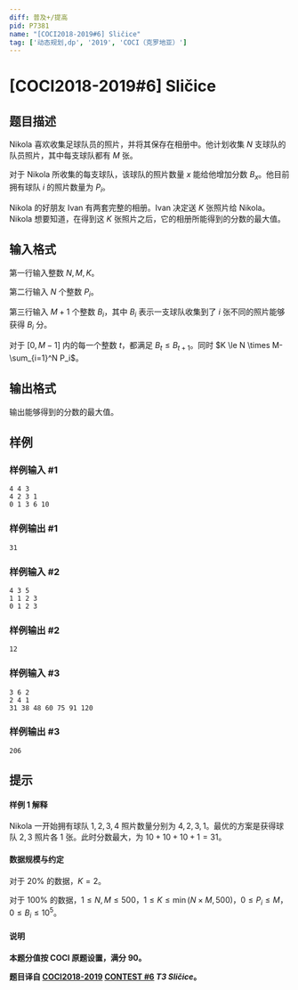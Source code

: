 ```yaml
---
diff: 普及+/提高
pid: P7381
name: "[COCI2018-2019#6] Sličice"
tag: ['动态规划,dp', '2019', 'COCI（克罗地亚）']
---
```

# [COCI2018-2019#6] Sličice
## 题目描述

Nikola 喜欢收集足球队员的照片，并将其保存在相册中。他计划收集 $N$ 支球队的队员照片，其中每支球队都有 $M$ 张。

对于 Nikola 所收集的每支球队，该球队的照片数量 $x$ 能给他增加分数 $B_x$。他目前拥有球队 $i$ 的照片数量为 $P_i$。

Nikola 的好朋友 Ivan 有两套完整的相册。Ivan 决定送 $K$ 张照片给 Nikola。Nikola 想要知道，在得到这 $K$ 张照片之后，它的相册所能得到的分数的最大值。
## 输入格式

第一行输入整数 $N,M,K$。

第二行输入 $N$ 个整数 $P_i$。

第三行输入 $M+1$ 个整数 $B_i$，其中 $B_i$ 表示一支球队收集到了 $i$ 张不同的照片能够获得 $B_i$ 分。

对于 $[0,M-1]$ 内的每一个整数 $t$，都满足 $B_t \le B_{t+1}$。同时 $K \le N \times M-\sum_{i=1}^N P_i$。
## 输出格式

输出能够得到的分数的最大值。
## 样例

### 样例输入 #1
```
4 4 3
4 2 3 1
0 1 3 6 10
```
### 样例输出 #1
```
31
```
### 样例输入 #2
```
4 3 5
1 1 2 3
0 1 2 3
```
### 样例输出 #2
```
12
```
### 样例输入 #3
```
3 6 2
2 4 1
31 38 48 60 75 91 120
```
### 样例输出 #3
```
206
```
## 提示

#### 样例 1 解释

Nikola 一开始拥有球队 $1,2,3,4$ 照片数量分别为 $4,2,3,1$。最优的方案是获得球队 $2,3$ 照片各 $1$ 张。此时分数最大，为 $10+10+10+1=31$。

#### 数据规模与约定

对于 $20\%$ 的数据，$K=2$。

对于 $100\%$ 的数据，$1 \le N,M \le 500$，$1 \le K \le \min(N \times M,500)$，$0 \le P_i \le M$，$0 \le B_i \le 10^5$。

#### 说明

**本题分值按 COCI 原题设置，满分 $90$。**

**题目译自 [COCI2018-2019](https://hsin.hr/coci/archive/2018_2019/) [CONTEST #6](https://hsin.hr/coci/archive/2018_2019/contest6_tasks.pdf)  _T3 Sličice_。**
